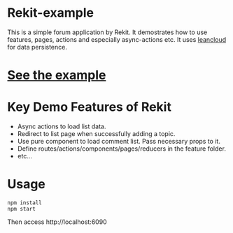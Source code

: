 Rekit-example
======
This is a simple forum application by Rekit. It demostrates how to use features, pages, actions and especially async-actions etc.
It uses [leancloud](https://leancloud.cn) for data persistence.

[See the example](https://supnate.github.io/rekit-example)
======

Key Demo Features of Rekit
======
* Async actions to load list data.
* Redirect to list page when successfully adding a topic.
* Use pure component to load comment list. Pass necessary props to it.
* Define routes/actions/components/pages/reducers in the feature folder.
* etc...

Usage
======
```
npm install
npm start
```

Then access http://localhost:6090
